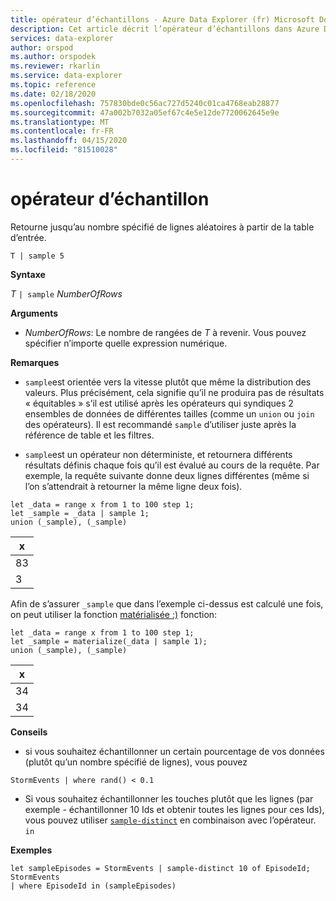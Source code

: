 ```yaml
---
title: opérateur d’échantillons - Azure Data Explorer (fr) Microsoft Docs
description: Cet article décrit l’opérateur d’échantillons dans Azure Data Explorer.
services: data-explorer
author: orspod
ms.author: orspodek
ms.reviewer: rkarlin
ms.service: data-explorer
ms.topic: reference
ms.date: 02/18/2020
ms.openlocfilehash: 757830bde0c56ac727d5240c01ca4768eab28877
ms.sourcegitcommit: 47a002b7032a05ef67c4e5e12de7720062645e9e
ms.translationtype: MT
ms.contentlocale: fr-FR
ms.lasthandoff: 04/15/2020
ms.locfileid: "81510028"
---
```

# <a name="sample-operator"></a>opérateur d’échantillon

Retourne jusqu’au nombre spécifié de lignes aléatoires à partir de la table d’entrée.

```kusto
T | sample 5
```

**Syntaxe**

_T_ `| sample` _NumberOfRows_

**Arguments**

- _NumberOfRows_: Le nombre de rangées de _T_ à revenir. Vous pouvez spécifier n’importe quelle expression numérique.

**Remarques**

- `sample`est orientée vers la vitesse plutôt que même la distribution des valeurs. Plus précisément, cela signifie qu’il ne produira pas de résultats « équitables » s’il est utilisé après les opérateurs qui syndiques 2 ensembles de données de différentes tailles (comme un `union` ou `join` des opérateurs). Il est recommandé `sample` d’utiliser juste après la référence de table et les filtres.

- `sample`est un opérateur non déterministe, et retournera différents résultats définis chaque fois qu’il est évalué au cours de la requête. Par exemple, la requête suivante donne deux lignes différentes (même si l’on s’attendrait à retourner la même ligne deux fois).

```kusto
let _data = range x from 1 to 100 step 1;
let _sample = _data | sample 1;
union (_sample), (_sample)
```

| x   |
| --- |
| 83  |
| 3   |

Afin de s’assurer `_sample` que dans l’exemple ci-dessus est calculé une fois, on peut utiliser la fonction [matérialisée :)](./materializefunction.md) fonction:

```kusto
let _data = range x from 1 to 100 step 1;
let _sample = materialize(_data | sample 1);
union (_sample), (_sample)
```

| x   |
| --- |
| 34  |
| 34  |

**Conseils**

- si vous souhaitez échantillonner un certain pourcentage de vos données (plutôt qu’un nombre spécifié de lignes), vous pouvez

```kusto
StormEvents | where rand() < 0.1
```

- Si vous souhaitez échantillonner les touches plutôt que les lignes (par exemple - échantillonner 10 Ids et obtenir toutes les lignes pour ces Ids), vous pouvez utiliser [`sample-distinct`](./sampledistinctoperator.md) en combinaison avec l’opérateur. `in`

**Exemples**

```kusto
let sampleEpisodes = StormEvents | sample-distinct 10 of EpisodeId;
StormEvents
| where EpisodeId in (sampleEpisodes)
```
